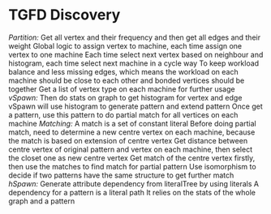 # TGFD Discovery
*Partition:*
Get all vertex and their frequency and then get all edges and their weight
Global logic to assign vertex to machine, each time assign one vertex to one machine
Each time select next vertex based on neighbour and histogram, each time select next machine in a cycle way
To keep workload balance and less missing edges, which means the workload on each machine should be close to each other and bonded vertices should be together
Get a list of vertex type on each machine for further usage
*vSpawn:*
Then do stats on graph to get histogram for vertex and edge
vSpawn will use histogram to generate pattern and extend pattern
Once get a pattern, use this pattern to do partial match for all vertices on each machine
*Matching:*
A match is a set of constant literal
Before doing partial match, need to determine a new centre vertex on each machine, because the match is based on extension of centre vertex
Get distance between centre vertex of original pattern and vertex on each machine, then select the closet one as new centre vertex
Get match of the centre vertex firstly, then use the matches to find match for partial pattern
Use isomorphism to decide if two patterns have the same structure to get further match
*hSpawn:*
Generate attribute dependency from literalTree by using literals
A dependency for a pattern is a literal path
It relies on the stats of the whole graph and a pattern
